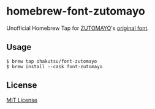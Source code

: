 # homebrew-font-zutomayo

Unofficial Homebrew Tap for [ZUTOMAYO](https://zutomayo.net/)'s [original font](https://zutomayo.net/font/).

## Usage

```
$ brew tap ohakutsu/font-zutomayo
$ brew install --cask font-zutomayo
```

## License

[MIT License](/LICENSE)
